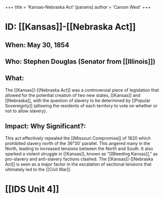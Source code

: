 +++
 title = 'Kansas-Nebraska Act'
[params]
	author = 'Carson West'
+++
# ID: [[Kansas]]-[[Nebraska Act]] 
## When: May 30, 1854
## Who: Stephen Douglas (Senator from [[Illinois]]) 
## What: 
The [[Kansas]]-[[Nebraska Act]] was a controversial piece of legislation that allowed for the potential creation of two new states, [[Kansas]] and [[Nebraska]], with the question of slavery to be determined by [[Popular Sovereignty]] (allowing the residents of each territory to vote on whether or not to allow slavery). 
## Impact: Why Significant?: 
This act effectively repealed the [[Missouri Compromise]] of 1820 which prohibited slavery north of the 36°30′ parallel. This angered many in the North, leading to increased tensions between the North and South. It also sparked a violent struggle in [[Kansas]], known as "[[Bleeding Kansas]]," as pro-slavery and anti-slavery factions clashed. The [[Kansas]]-[[Nebraska Act]] is seen as a major factor in the escalation of sectional tensions that ultimately led to the [[Civil War]]. 

# [[IDS Unit 4]]